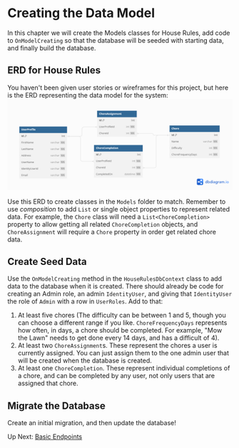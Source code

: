 # Creating the Data Model
In this chapter we will create the Models classes for House Rules, add code to `OnModelCreating` so that the database will be seeded with starting data, and finally build the database. 

## ERD for House Rules
You haven't been given user stories or wireframes for this project, but here is the ERD representing the data model for the system: 
![House Rules ERD](../../assets/house-rules-erd.png)

Use this ERD to create classes in the `Models` folder to match. Remember to use _composition_ to add `List` or single object properties to represent related data. For example, the `Chore` class will need a `List<ChoreCompletion>` property to allow getting all related `ChoreCompletion` objects, and `ChoreAssignment` will require a `Chore` property in order get related chore data. 

## Create Seed Data
Use the `OnModelCreating` method in the `HouseRulesDbContext` class to add data to the database when it is created. There should already be code for creating an Admin role, an admin `IdentityUser`, and giving that `IdentityUser` the role of `Admin` with a row in `UserRoles`. Add to that:
1. At least five chores (The difficulty can be between 1 and 5, though you can choose a different range if you like. `ChoreFrequencyDays` represents how often, in days, a chore should be completed. For example, "Mow the Lawn" needs to get done every 14 days, and has a difficult of 4). 
1. At least two `ChoreAssignment`s. These represent the chores a user is currently assigned. You can just assign them to the one admin user that will be created when the database is created. 
1. At least one `ChoreCompletion`. These represent individual completions of a chore, and can be completed by any user, not only users that are assigned that chore. 

## Migrate the Database
Create an initial migration, and then update the database!

Up Next: [Basic Endpoints](./house-rules-basic-endpoints.md)